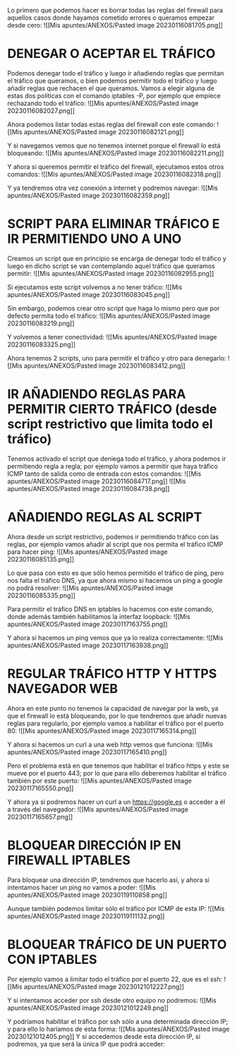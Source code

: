 Lo primero que podemos hacer es borrar todas las reglas del firewall para aquellos casos donde hayamos cometido errores o queramos empezar desde cero:
![[Mis apuntes/ANEXOS/Pasted image 20230116081705.png]]

# DENEGAR O ACEPTAR EL TRÁFICO
Podemos denegar todo el tráfico y luego ir añadiendo reglas que permitan el tráfico que queramos, o bien podemos permitir todo el tráfico y luego añadir reglas que rechacen el que queramos. Vamos a elegir alguna de estas dos políticas con el comando iptables -P, por ejemplo que empiece rechazando todo el tráfico:
![[Mis apuntes/ANEXOS/Pasted image 20230116082027.png]]

Ahora podemos listar todas estas reglas del firewall con este comando:
![[Mis apuntes/ANEXOS/Pasted image 20230116082121.png]]

Y si navegamos vemos que no tenemos internet porque el firewall lo está bloqueando:
![[Mis apuntes/ANEXOS/Pasted image 20230116082211.png]]

Y ahora si queremos permitir el tráfico del firewall, ejecutamos estos otros comandos:
![[Mis apuntes/ANEXOS/Pasted image 20230116082318.png]]

Y ya tendremos otra vez conexión a internet y podremos navegar:
![[Mis apuntes/ANEXOS/Pasted image 20230116082359.png]]

# SCRIPT PARA ELIMINAR TRÁFICO E IR PERMITIENDO UNO A UNO
Creamos un script que en principio se encarga de denegar todo el tráfico y luego en dicho script se van contemplando aquel tráfico que queramos permitir:
![[Mis apuntes/ANEXOS/Pasted image 20230116082955.png]]

Si ejecutamos este script volvemos a no tener tráfico:
![[Mis apuntes/ANEXOS/Pasted image 20230116083045.png]]

Sin embargo, podemos crear otro script que haga lo mismo pero que por defecto permita todo el tráfico:
![[Mis apuntes/ANEXOS/Pasted image 20230116083219.png]]

Y volvemos a tener conectividad:
![[Mis apuntes/ANEXOS/Pasted image 20230116083325.png]]

Ahora tenemos 2 scripts, uno para permitir el tráfico y otro para denegarlo:
![[Mis apuntes/ANEXOS/Pasted image 20230116083412.png]]

# IR AÑADIENDO REGLAS PARA PERMITIR CIERTO TRÁFICO (desde script restrictivo que limita todo el tráfico)
Tenemos activado el script que deniega todo el tráfico, y ahora podemos ir permitiendo regla a regla; por ejemplo vamos a permitir que haya tráfico ICMP tanto de salida como de entrada con estos comandos:
![[Mis apuntes/ANEXOS/Pasted image 20230116084717.png]]
![[Mis apuntes/ANEXOS/Pasted image 20230116084738.png]]

# AÑADIENDO REGLAS AL SCRIPT
Ahora desde un script restrictivo, podemos ir permitiendo tráfico con las reglas, por ejemplo vamos añadir al script que nos permita el tráfico ICMP para hacer ping:
![[Mis apuntes/ANEXOS/Pasted image 20230116085135.png]]

Lo que pasa con esto es que sólo hemos permitido el tráfico de ping, pero nos falta el tráfico DNS, ya que ahora mismo si hacemos un ping a google no podrá resolver:
![[Mis apuntes/ANEXOS/Pasted image 20230116085335.png]]

Para permitir el tráfico DNS en iptables lo hacemos con este comando, donde además también habilitamos la interfaz loopback:
![[Mis apuntes/ANEXOS/Pasted image 20230117163755.png]]

Y ahora si hacemos un ping vemos que ya lo realiza correctamente:
![[Mis apuntes/ANEXOS/Pasted image 20230117163938.png]]

# REGULAR TRÁFICO HTTP Y HTTPS NAVEGADOR WEB
Ahora en este punto no tenemos la capacidad de navegar por la web, ya que el firewall lo está bloqueando, por lo que tendremos que añadir nuevas reglas para regularlo, por ejemplo vamos a habilitar el tráfico por el puerto 80:
![[Mis apuntes/ANEXOS/Pasted image 20230117165314.png]]

Y ahora si hacemos un curl a una web http vemos que funciona:
![[Mis apuntes/ANEXOS/Pasted image 20230117165410.png]]

Pero el problema está en que tenemos que habilitar el tráfico https y este se mueve por el puerto 443; por lo que para ello deberemos habilitar el tráfico también por este puerto:
![[Mis apuntes/ANEXOS/Pasted image 20230117165550.png]]

Y ahora ya si podremos hacer un curl a un https://google.es o acceder a él a través del navegador:
![[Mis apuntes/ANEXOS/Pasted image 20230117165657.png]]

# BLOQUEAR DIRECCIÓN IP EN FIREWALL IPTABLES
Para bloquear una dirección IP, tendremos que hacerlo así, y ahora si intentamos hacer un ping no vamos a poder:
![[Mis apuntes/ANEXOS/Pasted image 20230119110858.png]]

Aunque también podemos limitar sólo el tráfico por ICMP de esta IP:
![[Mis apuntes/ANEXOS/Pasted image 20230119111132.png]]

# BLOQUEAR TRÁFICO DE UN PUERTO CON IPTABLES
Por ejemplo vamos a limitar todo el tráfico por el puerto 22, que es el ssh:
![[Mis apuntes/ANEXOS/Pasted image 20230121012227.png]]

Y si intentamos acceder por ssh desde otro equipo no podremos:
![[Mis apuntes/ANEXOS/Pasted image 20230121012249.png]]

Y podríamos habilitar el tráfico por ssh sólo a una determinada dirección IP; y para ello lo haríamos de esta forma:
![[Mis apuntes/ANEXOS/Pasted image 20230121012405.png]]
Y si accedemos desde esta dirección IP, sí podremos, ya que será la única IP que podrá acceder:

